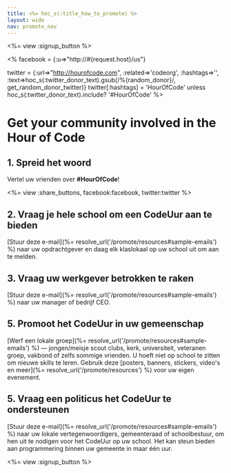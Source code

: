 ```yaml
---
title: <%= hoc_s(:title_how_to_promote) %>
layout: wide
nav: promote_nav
---
```

<%= view :signup_button %>

<% facebook = {:u=>"http://#{request.host}/us"}

twitter = {:url=>"http://hourofcode.com", :related=>'codeorg', :hashtags=>'', :text=>hoc_s(:twitter_donor_text).gsub(/%{random_donor}/, get_random_donor_twitter)} twitter[:hashtags] = 'HourOfCode' unless hoc_s(:twitter_donor_text).include? '#HourOfCode' %>

# Get your community involved in the Hour of Code

## 1. Spreid het woord

Vertel uw vrienden over **#HourOfCode**!

<%= view :share_buttons, facebook:facebook, twitter:twitter %>

## 2. Vraag je hele school om een CodeUur aan te bieden

[Stuur deze e-mail](%= resolve_url('/promote/resources#sample-emails') %) naar uw opdrachtgever en daag elk klaslokaal op uw school uit om aan te melden.

## 3. Vraag uw werkgever betrokken te raken

[Stuur deze e-mail](%= resolve_url('/promote/resources#sample-emails') %) naar uw manager of bedrijf CEO.

## 5. Promoot het CodeUur in uw gemeenschap

[Werf een lokale groep](%= resolve_url('/promote/resources#sample-emails') %) — jongen/meisje scout clubs, kerk, universiteit, veteranen groep, vakbond of zelfs sommige vrienden. U hoeft niet op school te zitten om nieuwe skills te leren. Gebruik deze [posters, banners, stickers, video's en meer](%= resolve_url('/promote/resources') %) voor uw eigen evenement.

## 5. Vraag een politicus het CodeUur te ondersteunen

[Stuur deze e-mail](%= resolve_url('/promote/resources#sample-emails') %) naar uw lokale vertegenwoordigers, gemeenteraad of schoolbestuur, om hen uit te nodigen voor het CodeUur op uw school. Het kan steun bieden aan programmering binnen uw gemeente in maar één uur.

<%= view :signup_button %>